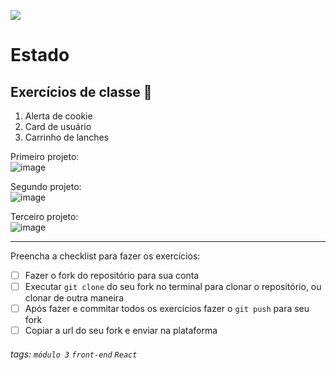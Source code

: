 ![](https://i.imgur.com/xG74tOh.png)

# Estado

## Exercícios de classe 🏫
1. Alerta de cookie
2. Card de usuário
3. Carrinho de lanches

Primeiro projeto:
<br>
![image](https://user-images.githubusercontent.com/62851616/148589411-2afc87cb-8377-4c99-b56d-497f2182592a.png)

Segundo projeto:
<br>
![image](https://user-images.githubusercontent.com/62851616/148589465-4f9c1afc-b28d-41bf-82b9-2488ba5eb854.png)

Terceiro projeto:
<br>
![image](https://user-images.githubusercontent.com/62851616/148589490-0d444ad2-9767-443a-ba3e-a532f79e9265.png)

---

Preencha a checklist para fazer os exercícios:

-   [ ] Fazer o fork do repositório para sua conta
-   [ ] Executar `git clone` do seu fork no terminal para clonar o repositório, ou clonar de outra maneira
-   [ ] Após fazer e commitar todos os exercícios fazer o `git push` para seu fork
-   [ ] Copiar a url do seu fork e enviar na plataforma

###### tags: `módulo 3` `front-end` `React`

